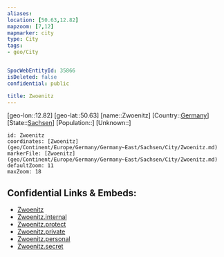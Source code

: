```yaml
---
aliases: 
location: [50.63,12.82]
mapzoom: [7,12] 
mapmarker: city 
type: City
tags:
- geo/City


SpocWebEntityId: 35866
isDeleted: false
confidential: public

title: Zwoenitz
---
```

[geo-lon::12.82]
[geo-lat::50.63]
[name::Zwoenitz]
[Country::[Germany](geo/Continent/Europe/Germany.md)]
[State::[Sachsen](geo/Continent/Europe/Germany/Germany~East/Sachsen.md)]
[Population::]
[Unknown::]


```leaflet
id: Zwoenitz
coordinates: [Zwoenitz](geo/Continent/Europe/Germany/Germany~East/Sachsen/City/Zwoenitz.md)
markerFile: [Zwoenitz](geo/Continent/Europe/Germany/Germany~East/Sachsen/City/Zwoenitz.md)
defaultZoom: 11 
maxZoom: 18
```


## Confidential Links & Embeds: 
- [Zwoenitz](../../../../../../../../_public/geo/Continent/Europe/Germany/Germany~East/Sachsen/City/Zwoenitz.md) 
- [Zwoenitz.internal](../../../../../../../../_internal/geo/Continent/Europe/Germany/Germany~East/Sachsen/City/Zwoenitz.internal.md) 
- [Zwoenitz.protect](../../../../../../../../_protect/geo/Continent/Europe/Germany/Germany~East/Sachsen/City/Zwoenitz.protect.md) 
- [Zwoenitz.private](../../../../../../../../_private/geo/Continent/Europe/Germany/Germany~East/Sachsen/City/Zwoenitz.private.md) 
- [Zwoenitz.personal](../../../../../../../../_personal/geo/Continent/Europe/Germany/Germany~East/Sachsen/City/Zwoenitz.personal.md) 
- [Zwoenitz.secret](../../../../../../../../_secret/geo/Continent/Europe/Germany/Germany~East/Sachsen/City/Zwoenitz.secret.md) 
